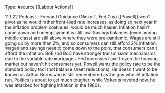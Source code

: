 Type: #source 
[[Labour Actions]]

11.1.22 Podcast - Forward Guidance (Nicky T, Fed Guy)
[[Powell]] won't pivot as he would rather front-load rate increases, as doing so next year if the inflation problem continues, would be much harder. Inflation hasn't come down and unemployment is still low. Savings balances (even among middle class) are still above where they were pre-pandemic. Wages are still going up by more than 2%, and so consumers can still afford 2% inflation. Wages and savings need to come down to the point, that consumers can't afford the inflation. BoE and BoC have stronger transmission mechanisms due to the variable rate mortgages. Fed increases have frozen the housing market but haven't hit consumers yet. 
Powell wants the policy rate to be the standard policy tool (not balance sheet reductions). He doesn't want to be known as Arthur Burns who is still remembered as the guy who let inflation run. Politics is about to get much tougher; while Volker is revered now, he was attacked for fighting inflation in the 1980s.